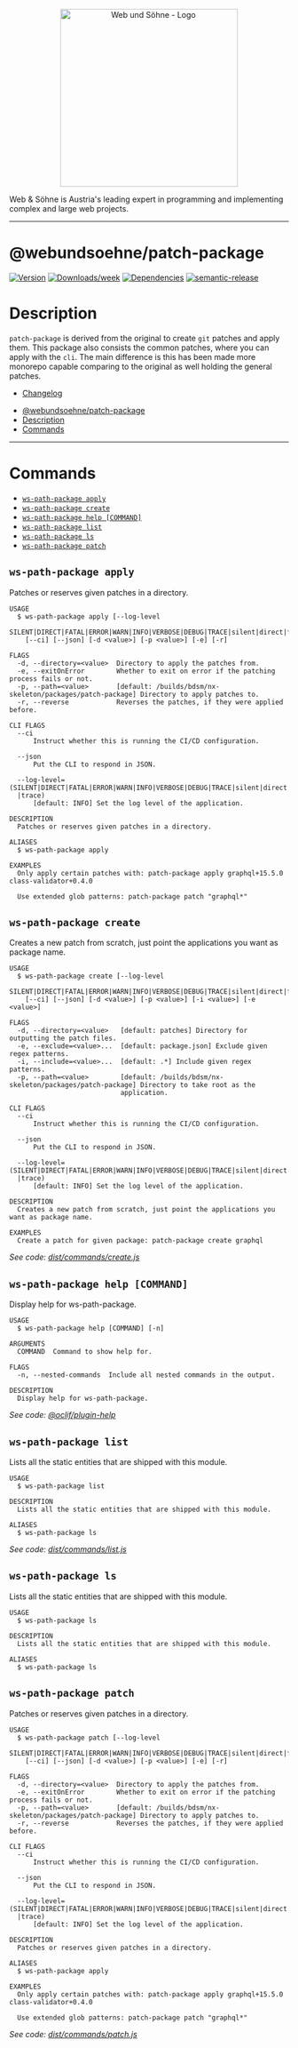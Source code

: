 <p align="center">
  <a href="https://webundsoehne.com" target="blank">
    <img src="https://webundsoehne.com/wp-content/uploads/webundsoehne-logo.png" width="320" alt="Web und Söhne - Logo" />
  </a>
</p>
Web & Söhne is Austria's leading expert in programming and implementing complex and large web projects.

---

# @webundsoehne/patch-package

[![Version](https://img.shields.io/npm/v/@webundsoehne/patch-package.svg)](https://npmjs.org/package/@webundsoehne/patch-package) [![Downloads/week](https://img.shields.io/npm/dw/@webundsoehne/patch-package.svg)](https://npmjs.org/package/@webundsoehne/patch-package) [![Dependencies](https://img.shields.io/librariesio/release/npm/@webundsoehne/patch-package)](https://npmjs.org/package/@webundsoehne/patch-package) [![semantic-release](https://img.shields.io/badge/%20%20%F0%9F%93%A6%F0%9F%9A%80-semantic--release-e10079.svg)](https://github.com/semantic-release/semantic-release)

# Description

`patch-package` is derived from the original to create `git` patches and apply them. This package also consists the common patches, where you can apply with the `cli`. The main difference is this has been made more monorepo capable comparing to the original as well holding the general patches.

- [Changelog](./CHANGELOG.md)

<!-- toc -->
* [@webundsoehne/patch-package](#webundsoehnepatch-package)
* [Description](#description)
* [Commands](#commands)
<!-- tocstop -->

---

# Commands

<!-- commands -->
* [`ws-path-package apply`](#ws-path-package-apply)
* [`ws-path-package create`](#ws-path-package-create)
* [`ws-path-package help [COMMAND]`](#ws-path-package-help-command)
* [`ws-path-package list`](#ws-path-package-list)
* [`ws-path-package ls`](#ws-path-package-ls)
* [`ws-path-package patch`](#ws-path-package-patch)

## `ws-path-package apply`

Patches or reserves given patches in a directory.

```
USAGE
  $ ws-path-package apply [--log-level
    SILENT|DIRECT|FATAL|ERROR|WARN|INFO|VERBOSE|DEBUG|TRACE|silent|direct|fatal|error|warn|info|verbose|debug|trace]
    [--ci] [--json] [-d <value>] [-p <value>] [-e] [-r]

FLAGS
  -d, --directory=<value>  Directory to apply the patches from.
  -e, --exitOnError        Whether to exit on error if the patching process fails or not.
  -p, --path=<value>       [default: /builds/bdsm/nx-skeleton/packages/patch-package] Directory to apply patches to.
  -r, --reverse            Reverses the patches, if they were applied before.

CLI FLAGS
  --ci
      Instruct whether this is running the CI/CD configuration.

  --json
      Put the CLI to respond in JSON.

  --log-level=(SILENT|DIRECT|FATAL|ERROR|WARN|INFO|VERBOSE|DEBUG|TRACE|silent|direct|fatal|error|warn|info|verbose|debug
  |trace)
      [default: INFO] Set the log level of the application.

DESCRIPTION
  Patches or reserves given patches in a directory.

ALIASES
  $ ws-path-package apply

EXAMPLES
  Only apply certain patches with: patch-package apply graphql+15.5.0 class-validator+0.4.0

  Use extended glob patterns: patch-package patch "graphql*"
```

## `ws-path-package create`

Creates a new patch from scratch, just point the applications you want as package name.

```
USAGE
  $ ws-path-package create [--log-level
    SILENT|DIRECT|FATAL|ERROR|WARN|INFO|VERBOSE|DEBUG|TRACE|silent|direct|fatal|error|warn|info|verbose|debug|trace]
    [--ci] [--json] [-d <value>] [-p <value>] [-i <value>] [-e <value>]

FLAGS
  -d, --directory=<value>   [default: patches] Directory for outputting the patch files.
  -e, --exclude=<value>...  [default: package.json] Exclude given regex patterns.
  -i, --include=<value>...  [default: .*] Include given regex patterns.
  -p, --path=<value>        [default: /builds/bdsm/nx-skeleton/packages/patch-package] Directory to take root as the
                            application.

CLI FLAGS
  --ci
      Instruct whether this is running the CI/CD configuration.

  --json
      Put the CLI to respond in JSON.

  --log-level=(SILENT|DIRECT|FATAL|ERROR|WARN|INFO|VERBOSE|DEBUG|TRACE|silent|direct|fatal|error|warn|info|verbose|debug
  |trace)
      [default: INFO] Set the log level of the application.

DESCRIPTION
  Creates a new patch from scratch, just point the applications you want as package name.

EXAMPLES
  Create a patch for given package: patch-package create graphql
```

_See code: [dist/commands/create.js](https://github.com/tailoredmedia/backend-nx-skeleton/blob/v1.0.0/dist/commands/create.js)_

## `ws-path-package help [COMMAND]`

Display help for ws-path-package.

```
USAGE
  $ ws-path-package help [COMMAND] [-n]

ARGUMENTS
  COMMAND  Command to show help for.

FLAGS
  -n, --nested-commands  Include all nested commands in the output.

DESCRIPTION
  Display help for ws-path-package.
```

_See code: [@oclif/plugin-help](https://github.com/oclif/plugin-help/blob/v5.1.14/src/commands/help.ts)_

## `ws-path-package list`

Lists all the static entities that are shipped with this module.

```
USAGE
  $ ws-path-package list

DESCRIPTION
  Lists all the static entities that are shipped with this module.

ALIASES
  $ ws-path-package ls
```

_See code: [dist/commands/list.js](https://github.com/tailoredmedia/backend-nx-skeleton/blob/v1.0.0/dist/commands/list.js)_

## `ws-path-package ls`

Lists all the static entities that are shipped with this module.

```
USAGE
  $ ws-path-package ls

DESCRIPTION
  Lists all the static entities that are shipped with this module.

ALIASES
  $ ws-path-package ls
```

## `ws-path-package patch`

Patches or reserves given patches in a directory.

```
USAGE
  $ ws-path-package patch [--log-level
    SILENT|DIRECT|FATAL|ERROR|WARN|INFO|VERBOSE|DEBUG|TRACE|silent|direct|fatal|error|warn|info|verbose|debug|trace]
    [--ci] [--json] [-d <value>] [-p <value>] [-e] [-r]

FLAGS
  -d, --directory=<value>  Directory to apply the patches from.
  -e, --exitOnError        Whether to exit on error if the patching process fails or not.
  -p, --path=<value>       [default: /builds/bdsm/nx-skeleton/packages/patch-package] Directory to apply patches to.
  -r, --reverse            Reverses the patches, if they were applied before.

CLI FLAGS
  --ci
      Instruct whether this is running the CI/CD configuration.

  --json
      Put the CLI to respond in JSON.

  --log-level=(SILENT|DIRECT|FATAL|ERROR|WARN|INFO|VERBOSE|DEBUG|TRACE|silent|direct|fatal|error|warn|info|verbose|debug
  |trace)
      [default: INFO] Set the log level of the application.

DESCRIPTION
  Patches or reserves given patches in a directory.

ALIASES
  $ ws-path-package apply

EXAMPLES
  Only apply certain patches with: patch-package apply graphql+15.5.0 class-validator+0.4.0

  Use extended glob patterns: patch-package patch "graphql*"
```

_See code: [dist/commands/patch.js](https://github.com/tailoredmedia/backend-nx-skeleton/blob/v1.0.0/dist/commands/patch.js)_
<!-- commandsstop -->
